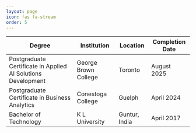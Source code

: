 ```yaml
---
layout: page
icon: fas fa-stream
order: 5
---
```



| **Degree**                                   | **Institution**            | **Location**               | **Completion Date** |
|---------------------------------------------|----------------------------|----------------------------|---------------------|
| Postgraduate Certificate in Applied AI Solutions Development | George Brown College          | Toronto    | August 2025          |
| Postgraduate Certificate in Business Analytics | Conestoga College          | Guelph   | April 2024          |
| Bachelor of Technology | K L University             | Guntur, India            | April 2017          |

